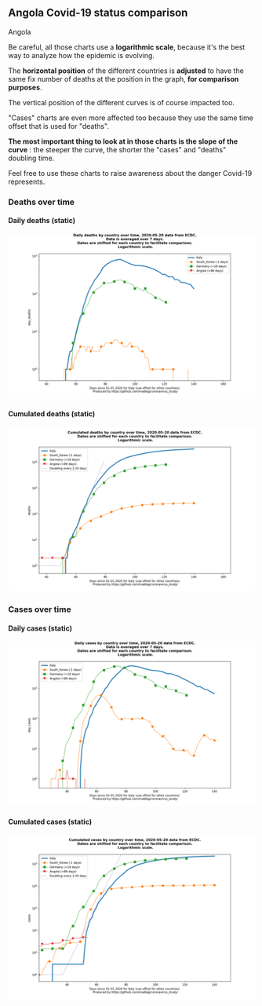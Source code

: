 ## Angola Covid-19 status comparison 

Angola



Be careful, all those charts use a **logarithmic scale**, because it's the best way to analyze how the epidemic is evolving.
 
The **horizontal position** of the different countries is **adjusted** to have the same fix number of deaths at the position in the graph, **for comparison purposes**.

The vertical position of the different curves is of course impacted too.

"Cases" charts are even more affected too because they use the same time offset that is used for "deaths".

**The most important thing to look at in those charts is the slope of the curve** : the steeper the curve, the shorter the "cases" and "deaths" doubling time.

Feel free to use these charts to raise awareness about the danger Covid-19 represents. 


 
### Deaths over time
 
#### Daily deaths (static)
![Angola covid-19 daily deaths static chart](https://raw.githubusercontent.com/madlag/coronavirus_study/master/notebooks/graphs/2020-05-20/countries/Angola/2020-05-20_Angola_day_deaths.png "Angola covid-19 day_deaths static chart")   
 
#### Cumulated deaths (static)
![Angola covid-19 cumulated deaths static chart](https://raw.githubusercontent.com/madlag/coronavirus_study/master/notebooks/graphs/2020-05-20/countries/Angola/2020-05-20_Angola_deaths.png "Angola covid-19 deaths static chart")   

 
### Cases over time
 
#### Daily cases (static)
![Angola covid-19 daily cases static chart](https://raw.githubusercontent.com/madlag/coronavirus_study/master/notebooks/graphs/2020-05-20/countries/Angola/2020-05-20_Angola_day_cases.png "Angola covid-19 day_cases static chart")   
 
#### Cumulated cases (static)
![Angola covid-19 cumulated cases static chart](https://raw.githubusercontent.com/madlag/coronavirus_study/master/notebooks/graphs/2020-05-20/countries/Angola/2020-05-20_Angola_cases.png "Angola covid-19 cases static chart")   

